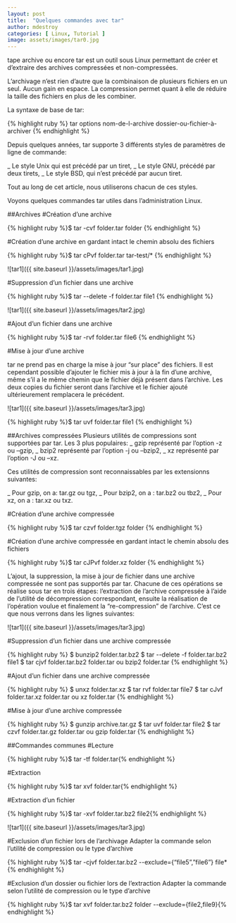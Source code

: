 ```yaml
---
layout: post
title:  "Quelques commandes avec tar"
author: mdestroy
categories: [ Linux, Tutorial ]
image: assets/images/tar0.jpg
---
```

tape archive ou encore tar est un outil sous Linux permettant de créer et d’extraire des archives compressées et non-compressées.

L’archivage n’est rien d’autre que la combinaison de plusieurs fichiers en un seul. Aucun gain en espace. La compression permet quant à elle de réduire la taille des fichiers en plus de les combiner.

La syntaxe de base de tar:

{% highlight ruby %} tar options nom-de-l-archive dossier-ou-fichier-à-archiver {% endhighlight %}

Depuis quelques années, tar supporte 3 différents styles de paramètres de ligne de commande:

_ Le style Unix qui est précédé par un tiret,
_ Le style GNU, précédé par deux tirets,
_ Le style BSD, qui n’est précédé par aucun tiret.

Tout au long de cet article, nous utiliserons chacun de ces styles.

Voyons quelques commandes tar utiles dans l’administration Linux.

##Archives
#Création d’une archive

{% highlight ruby %}$ tar -cvf folder.tar folder {% endhighlight %}

#Création d’une archive en gardant intact le chemin absolu des fichiers

{% highlight ruby %}$ tar cPvf folder.tar tar-test/* {% endhighlight %}

![tar1]({{ site.baseurl }}/assets/images/tar1.jpg)

#Suppression d’un fichier dans une archive

{% highlight ruby %}$ tar --delete -f folder.tar file1 {% endhighlight %}

![tar1]({{ site.baseurl }}/assets/images/tar2.jpg)

#Ajout d’un fichier dans une archive

{% highlight ruby %}$ tar -rvf folder.tar file6 {% endhighlight %}

#Mise à jour d’une archive

tar ne prend pas en charge la mise à jour “sur place” des fichiers. Il est cependant possible d’ajouter le fichier mis à jour à la fin d’une archive, même s’il a le même chemin que le fichier déjà présent dans l’archive. Les deux copies du fichier seront dans l’archive et le fichier ajouté ultérieurement remplacera le précédent.

![tar1]({{ site.baseurl }}/assets/images/tar3.jpg)

{% highlight ruby %}$ tar uvf folder.tar file1 {% endhighlight %}

##Archives compressées
Plusieurs utilités de compressions sont supportées par tar. Les 3 plus populaires:
_ gzip représenté par l’option -z ou –gzip,
_ bzip2 représenté par l’option -j ou –bzip2,
_ xz représenté par l’option -J ou –xz.

Ces utilités de compression sont reconnaissables par les extensionns suivantes:

_ Pour gzip, on a: tar.gz ou tgz,
_ Pour bzip2, on a : tar.bz2 ou tbz2,
_ Pour xz, on a : tar.xz ou txz.

#Création d’une archive compressée

{% highlight ruby %}$ tar czvf folder.tgz folder {% endhighlight %}

#Création d’une archive compressée en gardant intact le chemin absolu des fichiers

{% highlight ruby %}$ tar cJPvf folder.xz folder {% endhighlight %}

L’ajout, la suppression, la mise à jour de fichier dans une archive compressée ne sont pas supportés par tar.
Chacune de ces opérations se réalise sous tar en trois étapes: l’extraction de l’archive compressée à l’aide de l’utilité de décompression correspondant, ensuite la réalisation de l’opération voulue et finalement la “re-compression” de l’archive.
C’est ce que nous verrons dans les lignes suivantes:

![tar1]({{ site.baseurl }}/assets/images/tar3.jpg)

#Suppression d’un fichier dans une archive compressée

{% highlight ruby %}
$ bunzip2 folder.tar.bz2
$ tar --delete -f folder.tar.bz2 file1
$ tar cjvf folder.tar.bz2 folder.tar ou bzip2 folder.tar
{% endhighlight %}

#Ajout d’un fichier dans une archive compressée

{% highlight ruby %}
$ unxz folder.tar.xz
$ tar rvf folder.tar file7
$ tar cJvf folder.tar.xz folder.tar ou xz folder.tar
{% endhighlight %}

#Mise à jour d’une archive compressée

{% highlight ruby %}
$ gunzip archive.tar.gz
$ tar uvf folder.tar file2
$ tar czvf folder.tar.gz folder.tar ou gzip folder.tar
{% endhighlight %}

##Commandes communes
#Lecture

{% highlight ruby %}$ tar -tf folder.tar{% endhighlight %}

#Extraction

{% highlight ruby %}$ tar xvf folder.tar{% endhighlight %}

#Extraction d’un fichier

{% highlight ruby %}$ tar -xvf folder.tar.bz2 file2{% endhighlight %}

![tar1]({{ site.baseurl }}/assets/images/tar3.jpg)

#Exclusion d’un fichier lors de l’archivage
Adapter la commande selon l’utilité de compression ou le type d’archive

{% highlight ruby %}$ tar -cjvf folder.tar.bz2 --exclude={“file5”,”file6”} file*{% endhighlight %}

#Exclusion d’un dossier ou fichier lors de l’extraction
Adapter la commande selon l’utilité de compression ou le type d’archive

{% highlight ruby %}$ tar xvf folder.tar.bz2 folder --exclude={file2,file9}{% endhighlight %}

